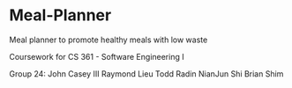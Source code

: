 # Meal-Planner
Meal planner to promote healthy meals with low waste

Coursework for CS 361 - Software Engineering I

Group 24:
John Casey III
Raymond Lieu
Todd Radin
NianJun Shi
Brian Shim
